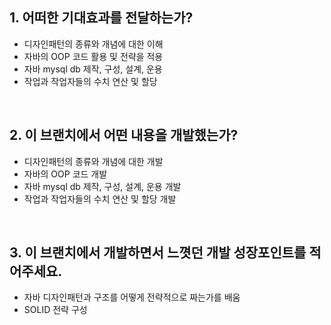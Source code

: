 ## 1. 어떠한 기대효과를 전달하는가?

- 디자인패턴의 종류와 개념에 대한 이해
- 자바의 OOP 코드 활용 및 전략을 적용
- 자바 mysql db 제작, 구성, 설계, 운용
- 작업과 작업자들의 수치 연산 및 할당

<br />

## 2. 이 브랜치에서 어떤 내용을 개발했는가?

- 디자인패턴의 종류와 개념에 대한 개발
- 자바의 OOP 코드 개발
- 자바 mysql db 제작, 구성, 설계, 운용 개발
- 작업과 작업자들의 수치 연산 및 할당 개발

<br />

## 3. 이 브랜치에서 개발하면서 느꼇던 개발 성장포인트를 적어주세요.

- 자바 디자인패턴과 구조를 어떻게 전략적으로 짜는가를 배움
- SOLID 전략 구성
  <br />
